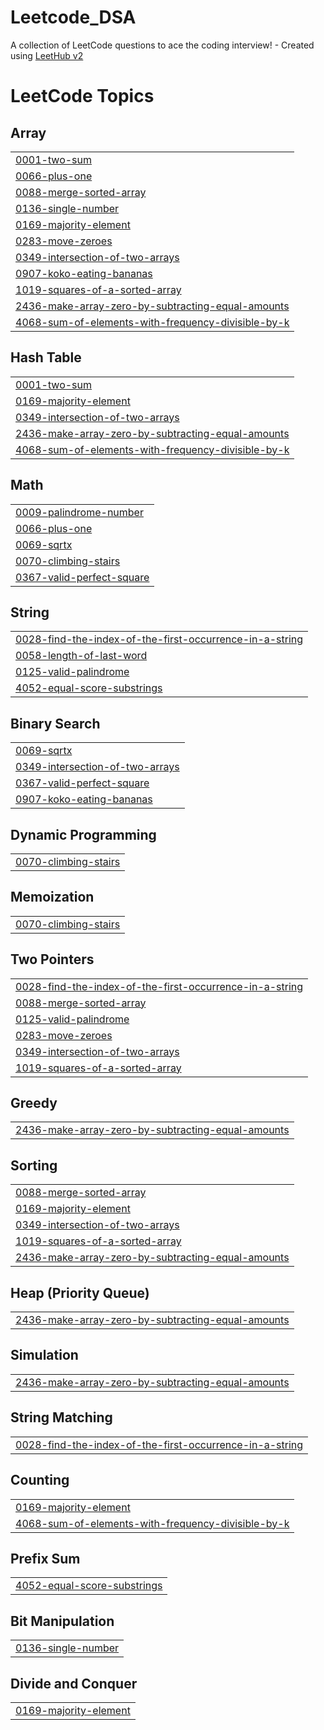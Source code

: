# Leetcode_DSA
A collection of LeetCode questions to ace the coding interview! - Created using [LeetHub v2](https://github.com/arunbhardwaj/LeetHub-2.0)

<!---LeetCode Topics Start-->
# LeetCode Topics
## Array
|  |
| ------- |
| [0001-two-sum](https://github.com/suchith2510/Leetcode_DSA/tree/master/0001-two-sum) |
| [0066-plus-one](https://github.com/suchith2510/Leetcode_DSA/tree/master/0066-plus-one) |
| [0088-merge-sorted-array](https://github.com/suchith2510/Leetcode_DSA/tree/master/0088-merge-sorted-array) |
| [0136-single-number](https://github.com/suchith2510/Leetcode_DSA/tree/master/0136-single-number) |
| [0169-majority-element](https://github.com/suchith2510/Leetcode_DSA/tree/master/0169-majority-element) |
| [0283-move-zeroes](https://github.com/suchith2510/Leetcode_DSA/tree/master/0283-move-zeroes) |
| [0349-intersection-of-two-arrays](https://github.com/suchith2510/Leetcode_DSA/tree/master/0349-intersection-of-two-arrays) |
| [0907-koko-eating-bananas](https://github.com/suchith2510/Leetcode_DSA/tree/master/0907-koko-eating-bananas) |
| [1019-squares-of-a-sorted-array](https://github.com/suchith2510/Leetcode_DSA/tree/master/1019-squares-of-a-sorted-array) |
| [2436-make-array-zero-by-subtracting-equal-amounts](https://github.com/suchith2510/Leetcode_DSA/tree/master/2436-make-array-zero-by-subtracting-equal-amounts) |
| [4068-sum-of-elements-with-frequency-divisible-by-k](https://github.com/suchith2510/Leetcode_DSA/tree/master/4068-sum-of-elements-with-frequency-divisible-by-k) |
## Hash Table
|  |
| ------- |
| [0001-two-sum](https://github.com/suchith2510/Leetcode_DSA/tree/master/0001-two-sum) |
| [0169-majority-element](https://github.com/suchith2510/Leetcode_DSA/tree/master/0169-majority-element) |
| [0349-intersection-of-two-arrays](https://github.com/suchith2510/Leetcode_DSA/tree/master/0349-intersection-of-two-arrays) |
| [2436-make-array-zero-by-subtracting-equal-amounts](https://github.com/suchith2510/Leetcode_DSA/tree/master/2436-make-array-zero-by-subtracting-equal-amounts) |
| [4068-sum-of-elements-with-frequency-divisible-by-k](https://github.com/suchith2510/Leetcode_DSA/tree/master/4068-sum-of-elements-with-frequency-divisible-by-k) |
## Math
|  |
| ------- |
| [0009-palindrome-number](https://github.com/suchith2510/Leetcode_DSA/tree/master/0009-palindrome-number) |
| [0066-plus-one](https://github.com/suchith2510/Leetcode_DSA/tree/master/0066-plus-one) |
| [0069-sqrtx](https://github.com/suchith2510/Leetcode_DSA/tree/master/0069-sqrtx) |
| [0070-climbing-stairs](https://github.com/suchith2510/Leetcode_DSA/tree/master/0070-climbing-stairs) |
| [0367-valid-perfect-square](https://github.com/suchith2510/Leetcode_DSA/tree/master/0367-valid-perfect-square) |
## String
|  |
| ------- |
| [0028-find-the-index-of-the-first-occurrence-in-a-string](https://github.com/suchith2510/Leetcode_DSA/tree/master/0028-find-the-index-of-the-first-occurrence-in-a-string) |
| [0058-length-of-last-word](https://github.com/suchith2510/Leetcode_DSA/tree/master/0058-length-of-last-word) |
| [0125-valid-palindrome](https://github.com/suchith2510/Leetcode_DSA/tree/master/0125-valid-palindrome) |
| [4052-equal-score-substrings](https://github.com/suchith2510/Leetcode_DSA/tree/master/4052-equal-score-substrings) |
## Binary Search
|  |
| ------- |
| [0069-sqrtx](https://github.com/suchith2510/Leetcode_DSA/tree/master/0069-sqrtx) |
| [0349-intersection-of-two-arrays](https://github.com/suchith2510/Leetcode_DSA/tree/master/0349-intersection-of-two-arrays) |
| [0367-valid-perfect-square](https://github.com/suchith2510/Leetcode_DSA/tree/master/0367-valid-perfect-square) |
| [0907-koko-eating-bananas](https://github.com/suchith2510/Leetcode_DSA/tree/master/0907-koko-eating-bananas) |
## Dynamic Programming
|  |
| ------- |
| [0070-climbing-stairs](https://github.com/suchith2510/Leetcode_DSA/tree/master/0070-climbing-stairs) |
## Memoization
|  |
| ------- |
| [0070-climbing-stairs](https://github.com/suchith2510/Leetcode_DSA/tree/master/0070-climbing-stairs) |
## Two Pointers
|  |
| ------- |
| [0028-find-the-index-of-the-first-occurrence-in-a-string](https://github.com/suchith2510/Leetcode_DSA/tree/master/0028-find-the-index-of-the-first-occurrence-in-a-string) |
| [0088-merge-sorted-array](https://github.com/suchith2510/Leetcode_DSA/tree/master/0088-merge-sorted-array) |
| [0125-valid-palindrome](https://github.com/suchith2510/Leetcode_DSA/tree/master/0125-valid-palindrome) |
| [0283-move-zeroes](https://github.com/suchith2510/Leetcode_DSA/tree/master/0283-move-zeroes) |
| [0349-intersection-of-two-arrays](https://github.com/suchith2510/Leetcode_DSA/tree/master/0349-intersection-of-two-arrays) |
| [1019-squares-of-a-sorted-array](https://github.com/suchith2510/Leetcode_DSA/tree/master/1019-squares-of-a-sorted-array) |
## Greedy
|  |
| ------- |
| [2436-make-array-zero-by-subtracting-equal-amounts](https://github.com/suchith2510/Leetcode_DSA/tree/master/2436-make-array-zero-by-subtracting-equal-amounts) |
## Sorting
|  |
| ------- |
| [0088-merge-sorted-array](https://github.com/suchith2510/Leetcode_DSA/tree/master/0088-merge-sorted-array) |
| [0169-majority-element](https://github.com/suchith2510/Leetcode_DSA/tree/master/0169-majority-element) |
| [0349-intersection-of-two-arrays](https://github.com/suchith2510/Leetcode_DSA/tree/master/0349-intersection-of-two-arrays) |
| [1019-squares-of-a-sorted-array](https://github.com/suchith2510/Leetcode_DSA/tree/master/1019-squares-of-a-sorted-array) |
| [2436-make-array-zero-by-subtracting-equal-amounts](https://github.com/suchith2510/Leetcode_DSA/tree/master/2436-make-array-zero-by-subtracting-equal-amounts) |
## Heap (Priority Queue)
|  |
| ------- |
| [2436-make-array-zero-by-subtracting-equal-amounts](https://github.com/suchith2510/Leetcode_DSA/tree/master/2436-make-array-zero-by-subtracting-equal-amounts) |
## Simulation
|  |
| ------- |
| [2436-make-array-zero-by-subtracting-equal-amounts](https://github.com/suchith2510/Leetcode_DSA/tree/master/2436-make-array-zero-by-subtracting-equal-amounts) |
## String Matching
|  |
| ------- |
| [0028-find-the-index-of-the-first-occurrence-in-a-string](https://github.com/suchith2510/Leetcode_DSA/tree/master/0028-find-the-index-of-the-first-occurrence-in-a-string) |
## Counting
|  |
| ------- |
| [0169-majority-element](https://github.com/suchith2510/Leetcode_DSA/tree/master/0169-majority-element) |
| [4068-sum-of-elements-with-frequency-divisible-by-k](https://github.com/suchith2510/Leetcode_DSA/tree/master/4068-sum-of-elements-with-frequency-divisible-by-k) |
## Prefix Sum
|  |
| ------- |
| [4052-equal-score-substrings](https://github.com/suchith2510/Leetcode_DSA/tree/master/4052-equal-score-substrings) |
## Bit Manipulation
|  |
| ------- |
| [0136-single-number](https://github.com/suchith2510/Leetcode_DSA/tree/master/0136-single-number) |
## Divide and Conquer
|  |
| ------- |
| [0169-majority-element](https://github.com/suchith2510/Leetcode_DSA/tree/master/0169-majority-element) |
<!---LeetCode Topics End-->